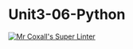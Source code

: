 # Unit3-06-Python
[![Mr Coxall's Super Linter](https://github.com/ICS3U-C-Programming-JackT/Unit3-06-Python/workflows/Mr%20Coxall's%20Super%20Linter/badge.svg)](https://github.com/ICS3U-C-Programming-JackT/Unit3-06-Python/actions/)
